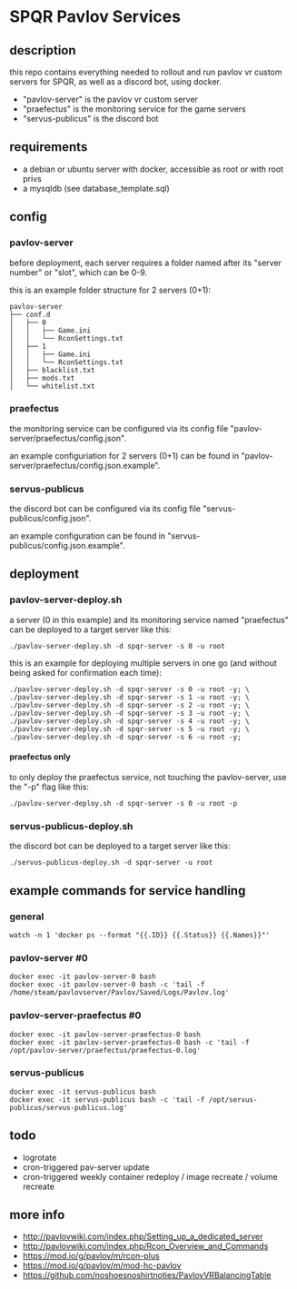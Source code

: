 # SPQR Pavlov Services

## description
this repo contains everything needed to rollout and run pavlov vr custom servers for SPQR, as well as a discord bot, using docker.

* "pavlov-server" is the pavlov vr custom server
* "praefectus" is the monitoring service for the game servers
* "servus-publicus" is the discord bot

## requirements
* a debian or ubuntu server with docker, accessible as root or with root privs
* a mysqldb (see database_template.sql)

## config
### pavlov-server
before deployment, each server requires a folder named after its "server number" or "slot", which can be 0-9.

this is an example folder structure for 2 servers (0+1):
```
pavlov-server
├── conf.d
│   ├── 0
│   │   ├── Game.ini
│   │   └── RconSettings.txt
│   ├── 1
│   │   ├── Game.ini
│   │   └── RconSettings.txt
│   ├── blacklist.txt
│   ├── mods.txt
│   └── whitelist.txt
```

### praefectus
the monitoring service can be configured via its config file "pavlov-server/praefectus/config.json".

an example configuriation for 2 servers (0+1) can be found in "pavlov-server/praefectus/config.json.example".

### servus-publicus
the discord bot can be configured via its config file "servus-publicus/config.json".

an example configuration can be found in "servus-publicus/config.json.example".

## deployment
### pavlov-server-deploy.sh
a server (0 in this example) and its monitoring service named "praefectus" can be deployed to a target server like this:
```
./pavlov-server-deploy.sh -d spqr-server -s 0 -u root
```

this is an example for deploying multiple servers in one go (and without being asked for confirmation each time):
```
./pavlov-server-deploy.sh -d spqr-server -s 0 -u root -y; \
./pavlov-server-deploy.sh -d spqr-server -s 1 -u root -y; \
./pavlov-server-deploy.sh -d spqr-server -s 2 -u root -y; \
./pavlov-server-deploy.sh -d spqr-server -s 3 -u root -y; \
./pavlov-server-deploy.sh -d spqr-server -s 4 -u root -y; \
./pavlov-server-deploy.sh -d spqr-server -s 5 -u root -y; \
./pavlov-server-deploy.sh -d spqr-server -s 6 -u root -y;
```

#### praefectus only
to only deploy the praefectus service, not touching the pavlov-server, use the "-p" flag like this:
```
./pavlov-server-deploy.sh -d spqr-server -s 0 -u root -p
```

### servus-publicus-deploy.sh
the discord bot can be deployed to a target server like this:
```
./servus-publicus-deploy.sh -d spqr-server -u root
```

## example commands for service handling
### general
```
watch -n 1 'docker ps --format "{{.ID}} {{.Status}} {{.Names}}"'
```

### pavlov-server #0
```
docker exec -it pavlov-server-0 bash
docker exec -it pavlov-server-0 bash -c 'tail -f /home/steam/pavlovserver/Pavlov/Saved/Logs/Pavlov.log'

```

### pavlov-server-praefectus #0
```
docker exec -it pavlov-server-praefectus-0 bash
docker exec -it pavlov-server-praefectus-0 bash -c 'tail -f /opt/pavlov-server/praefectus/praefectus-0.log'
```

### servus-publicus
```
docker exec -it servus-publicus bash
docker exec -it servus-publicus bash -c 'tail -f /opt/servus-publicus/servus-publicus.log'
```

## todo
* logrotate
* cron-triggered pav-server update
* cron-triggered weekly container redeploy / image recreate / volume recreate

## more info
* http://pavlovwiki.com/index.php/Setting_up_a_dedicated_server
* http://pavlovwiki.com/index.php/Rcon_Overview_and_Commands
* https://mod.io/g/pavlov/m/rcon-plus
* https://mod.io/g/pavlov/m/mod-hc-pavlov
* https://github.com/noshoesnoshirtnoties/PavlovVRBalancingTable